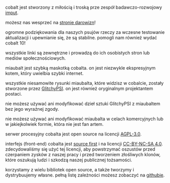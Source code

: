 <script lang="ts">
    import { contacts, docs } from "$lib/env";
    import { t } from "$lib/i18n/translations";

    import SectionHeading from "$components/misc/SectionHeading.svelte";
    import BetaTesters from "$components/misc/BetaTesters.svelte";
</script>

<section id="imput">
<SectionHeading
    title="imput"
    sectionId="imput"
/>

cobalt jest stworzony z miłością i troską prze zespół badawczo-rozwojowy
[imput](https://imput.net/).

możesz nas wesprzeć na [stronie darowizn](/donate)!
</section>

<section id="testers">
<SectionHeading
    title={$t("about.heading.testers")}
    sectionId="testers"
/>

ogromne podziękowania dla naszych psujów rzeczy za wczesne testowanie
aktualizacji i upewnianie się, że są stabilne. pomogli nam również wydać cobalt
10! <BetaTesters />

wszystkie linki są zewnętrzne i prowadzą do ich osobistych stron lub mediów
społecznościowych.
</section>

<section id="meowbalt">
<SectionHeading
    title={$t("general.meowbalt")}
    sectionId="meowbalt"
/>

miaubalt jest szybką maskotką cobalta. on jest niezwykle ekspresyjnym kotem,
który uwielbia szybki internet.

wszystkie niesamowite rysunki miaubalta, które widzisz w cobalcie, zostały
stworzone przez [GlitchyPSI](https://glitchypsi.xyz/). on jest również
oryginalnym projektantem postaci.

nie możesz używać ani modyfikować dzieł sztuki GlitchyPSI z miaubaltem bez jego
wyraźnej zgody.

nie możesz używać ani modyfikować miaubalta w celach komercyjnych lub w
jakiejkolwiek formie, która nie jest fan artem.
</section>

<section id="licenses">
<SectionHeading
    title={$t("about.heading.licenses")}
    sectionId="licenses"
/>

serwer procesyjny cobalta jest open source na licencji
[AGPL-3.0]({docs.apiLicense}).

interfejs (front-end) cobalta jest [source first](https://sourcefirst.com/) i na
licencji [CC-BY-NC-SA 4.0]({docs.webLicense}). zdecydowaliśmy się użyć tej
licencji, aby powstrzymać oszustów przed czerpaniem zysków z naszej pracy i
przed tworzeniem złośliwych klonów, które oszukują ludzi i szkodzą naszej
publicznej tożsamości.

korzystamy z wielu bibliotek open source, a także tworzymy i dystrybuujemy
własne. pełną listę zależności możesz zobaczyć na [githubie]({contacts.github}).
</section>
